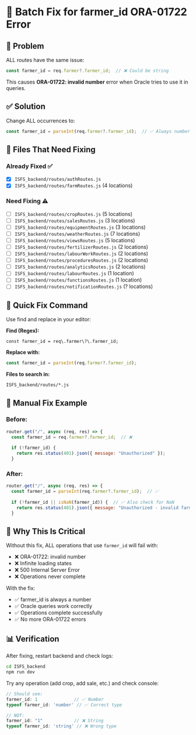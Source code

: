 # 🔧 Batch Fix for farmer_id ORA-01722 Error

## 🐛 Problem

ALL routes have the same issue:
```javascript
const farmer_id = req.farmer?.farmer_id;  // ❌ Could be string
```

This causes **ORA-01722: invalid number** error when Oracle tries to use it in queries.

## ✅ Solution

Change ALL occurrences to:
```javascript
const farmer_id = parseInt(req.farmer?.farmer_id);  // ✅ Always number
```

## 📁 Files That Need Fixing

### Already Fixed ✅
- [x] `ISFS_backend/routes/authRoutes.js`
- [x] `ISFS_backend/routes/farmRoutes.js` (4 locations)

### Need Fixing ⚠️
- [ ] `ISFS_backend/routes/cropRoutes.js` (5 locations)
- [ ] `ISFS_backend/routes/salesRoutes.js` (3 locations)
- [ ] `ISFS_backend/routes/equipmentRoutes.js` (3 locations)
- [ ] `ISFS_backend/routes/weatherRoutes.js` (7 locations)
- [ ] `ISFS_backend/routes/viewsRoutes.js` (5 locations)
- [ ] `ISFS_backend/routes/fertilizerRoutes.js` (2 locations)
- [ ] `ISFS_backend/routes/labourWorkRoutes.js` (2 locations)
- [ ] `ISFS_backend/routes/proceduresRoutes.js` (2 locations)
- [ ] `ISFS_backend/routes/analyticsRoutes.js` (2 locations)
- [ ] `ISFS_backend/routes/labourRoutes.js` (1 location)
- [ ] `ISFS_backend/routes/functionsRoutes.js` (1 location)
- [ ] `ISFS_backend/routes/notificationRoutes.js` (? locations)

## 🚀 Quick Fix Command

Use find and replace in your editor:

**Find (Regex):**
```regex
const farmer_id = req\.farmer\?\.farmer_id;
```

**Replace with:**
```javascript
const farmer_id = parseInt(req.farmer?.farmer_id);
```

**Files to search in:**
```
ISFS_backend/routes/*.js
```

## 📝 Manual Fix Example

### Before:
```javascript
router.get("/", async (req, res) => {
  const farmer_id = req.farmer?.farmer_id;  // ❌
  
  if (!farmer_id) {
    return res.status(401).json({ message: "Unauthorized" });
  }
```

### After:
```javascript
router.get("/", async (req, res) => {
  const farmer_id = parseInt(req.farmer?.farmer_id);  // ✅
  
  if (!farmer_id || isNaN(farmer_id)) {  // ✅ Also check for NaN
    return res.status(401).json({ message: "Unauthorized - invalid farmer ID" });
  }
```

## 🎯 Why This Is Critical

Without this fix, ALL operations that use `farmer_id` will fail with:
- ❌ ORA-01722: invalid number
- ❌ Infinite loading states
- ❌ 500 Internal Server Error
- ❌ Operations never complete

With the fix:
- ✅ farmer_id is always a number
- ✅ Oracle queries work correctly
- ✅ Operations complete successfully
- ✅ No more ORA-01722 errors

## 📊 Verification

After fixing, restart backend and check logs:
```bash
cd ISFS_backend
npm run dev
```

Try any operation (add crop, add sale, etc.) and check console:
```javascript
// Should see:
farmer_id: 1              // ✅ Number
typeof farmer_id: 'number' // ✅ Correct type

// NOT:
farmer_id: "1"            // ❌ String
typeof farmer_id: 'string' // ❌ Wrong type
```

